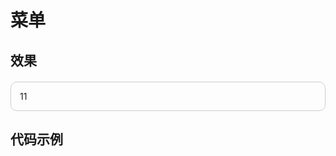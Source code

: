 # 菜单

## 效果

<div style="padding:1em; border:1px solid #ccc;border-radius:10px;margin-top:20px;">
   11
</div>

## 代码示例

```js

```
